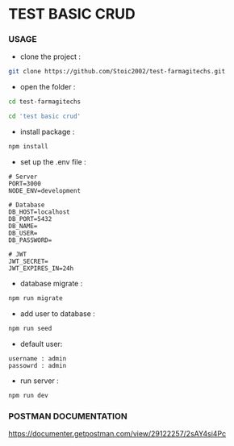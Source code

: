 # TEST BASIC CRUD

### USAGE

- clone the project :

``` bash
git clone https://github.com/Stoic2002/test-farmagitechs.git
```

- open the folder :

``` bash
cd test-farmagitechs
```

``` bash
cd 'test basic crud'
```

- install package :

``` bash
npm install
```

- set up the .env file :

```
# Server
PORT=3000
NODE_ENV=development

# Database
DB_HOST=localhost
DB_PORT=5432
DB_NAME=
DB_USER=
DB_PASSWORD=

# JWT
JWT_SECRET=
JWT_EXPIRES_IN=24h
```

- database migrate :

``` bash
npm run migrate
```

- add user to database :

``` bash
npm run seed
```
- default user:
```
username : admin
passowrd : admin 
```
- run server :

``` bash
npm run dev
```

### POSTMAN DOCUMENTATION

https://documenter.getpostman.com/view/29122257/2sAY4si4Pc






